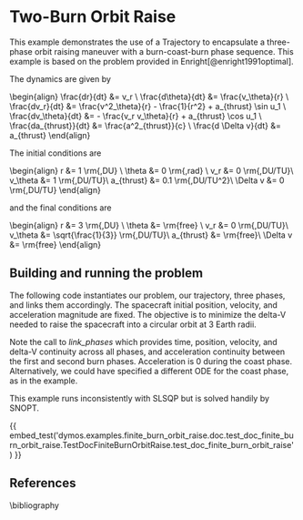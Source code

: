 # Two-Burn Orbit Raise

This example demonstrates the use of a Trajectory to encapsulate a
three-phase orbit raising maneuver with a burn-coast-burn phase
sequence. This example is based on the problem provided in
Enright[@enright1991optimal].

The dynamics are given by

\begin{align}
  \frac{dr}{dt} &= v_r \\
  \frac{d\theta}{dt} &= \frac{v_\theta}{r} \\
  \frac{dv_r}{dt} &= \frac{v^2_\theta}{r} - \frac{1}{r^2} + a_{thrust} \sin u_1 \\
  \frac{dv_\theta}{dt} &= - \frac{v_r v_\theta}{r} + a_{thrust} \cos u_1 \\
  \frac{da_{thrust}}{dt} &= \frac{a^2_{thrust}}{c} \\
  \frac{d \Delta v}{dt} &= a_{thrust}
\end{align}

The initial conditions are

\begin{align}
  r &= 1 \rm{\,DU} \\
  \theta &= 0 \rm{\,rad} \\
  v_r &= 0 \rm{\,DU/TU}\\
  v_\theta &= 1 \rm{\,DU/TU}\\
  a_{thrust} &= 0.1 \rm{\,DU/TU^2}\\
  \Delta v &= 0 \rm{\,DU/TU}
\end{align}

and the final conditions are

\begin{align}
  r &= 3 \rm{\,DU} \\
  \theta &= \rm{free} \\
  v_r &= 0 \rm{\,DU/TU}\\
  v_\theta &= \sqrt{\frac{1}{3}} \rm{\,DU/TU}\\
  a_{thrust} &= \rm{free}\\
  \Delta v &= \rm{free}
\end{align}

## Building and running the problem

The following code instantiates our problem, our trajectory, three
phases, and links them accordingly. The spacecraft initial position,
velocity, and acceleration magnitude are fixed. The objective is to
minimize the delta-V needed to raise the spacecraft into a circular
orbit at 3 Earth radii.

Note the call to _link\_phases_ which provides time,
position, velocity, and delta-V continuity across all phases, and
acceleration continuity between the first and second burn phases.
Acceleration is 0 during the coast phase. Alternatively, we could have
specified a different ODE for the coast phase, as in the example.

This example runs inconsistently with SLSQP but is solved handily by
SNOPT.

{{ embed_test('dymos.examples.finite_burn_orbit_raise.doc.test_doc_finite_burn_orbit_raise.TestDocFiniteBurnOrbitRaise.test_doc_finite_burn_orbit_raise') }}

## References

\bibliography
